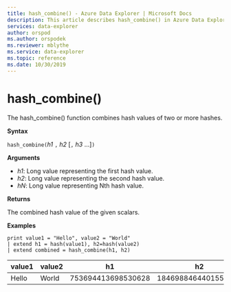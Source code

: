 ```yaml
---
title: hash_combine() - Azure Data Explorer | Microsoft Docs
description: This article describes hash_combine() in Azure Data Explorer.
services: data-explorer
author: orspod
ms.author: orspodek
ms.reviewer: mblythe
ms.service: data-explorer
ms.topic: reference
ms.date: 10/30/2019
---
```

# hash_combine()

The hash_combine() function combines hash values of two or more hashes.

**Syntax**

`hash_combine(`*h1* `,` *h2* [`,` *h3* ...]`)`

**Arguments**

* *h1*: Long value representing the first hash value.
* *h2*: Long value representing the second hash value.
* *hN*: Long value representing Nth hash value.

**Returns**

The combined hash value of the given scalars.

**Examples**

```kusto
print value1 = "Hello", value2 = "World"
| extend h1 = hash(value1), h2=hash(value2)
| extend combined = hash_combine(h1, h2)
```

|value1|value2|h1|h2|combined|
|---|---|---|---|---|
|Hello|World|753694413698530628|1846988464401551951|-1440138333540407281|